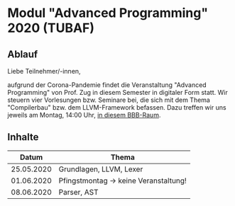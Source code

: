 # Modul "Advanced Programming" 2020 (TUBAF)
## Ablauf
Liebe Teilnehmer/-innen,

aufgrund der Corona-Pandemie findet die Veranstaltung "Advanced Programming" von Prof. Zug in diesem Semester in digitaler Form statt. Wir steuern vier Vorlesungen bzw. Seminare bei, die sich mit dem Thema "Compilerbau" bzw. dem LLVM-Framework befassen. Dazu treffen wir uns jeweils am Montag, 14:00 Uhr, [in diesem BBB-Raum](https://teach.informatik.tu-freiberg.de/b/jon-pj3-ayx).

## Inhalte
Datum | Thema
--- | ---
25.05.2020 | Grundlagen, LLVM, Lexer
01.06.2020 | Pfingstmontag -> keine Veranstaltung!
08.06.2020 | Parser, AST

